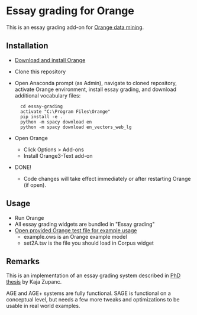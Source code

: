 # Essay grading for Orange

This is an essay grading add-on for [Orange data mining](https://orange.biolab.si/).

## Installation

- [Download and install Orange](https://orange.biolab.si/download/)

- Clone this repository

- Open Anaconda prompt (as Admin), navigate to cloned repository, activate Orange environment, install essay grading, and download additional vocabulary files:

        cd essay-grading
        activate "C:\Program Files\Orange"
        pip install -e .
        python -m spacy download en
        python -m spacy download en_vectors_web_lg

- Open Orange
    - Click Options > Add-ons
    - Install Orange3-Text add-on
    
- DONE!
    - Code changes will take effect immediately or after restarting Orange (if open).

## Usage

- Run Orange
- All essay grading widgets are bundled in "Essay grading"
- [Open provided Orange test file for example usage](https://github.com/venom1270/essay-grading-util)
     - example.ows is an Orange example model
     - set2A.tsv is the file you should load in Corpus widget


## Remarks

This is an implementation of an essay grading system described in [PhD thesis](http://eprints.fri.uni-lj.si/4133/1/63120364-KAJA_ZUPANC-Semanti%C4%8Dno_usmerjeno_avtomatsko_ocenjevanje_esejev.pdf) by Kaja Zupanc.

AGE and AGE+ systems are fully functional. SAGE is functional on a conceptual level, but needs a few more tweaks and optimizations to be usable in real world examples.